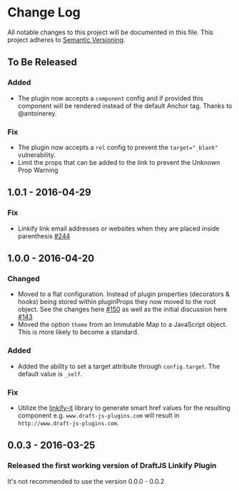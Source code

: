 # Change Log

All notable changes to this project will be documented in this file.
This project adheres to [Semantic Versioning](http://semver.org/).

## To Be Released

### Added

- The plugin now accepts a `component` config and if provided this component will be rendered instead of the default Anchor tag. Thanks to @antoinerey.

### Fix

- The plugin now accepts a `rel` config to prevent the `target="_blank"` vulnerability.
- Limit the props that can be added to the link to prevent the Unknown Prop Warning

## 1.0.1 - 2016-04-29

### Fix

- Linkify link email addresses or websites when they are placed inside parenthesis [#244](https://github.com/draft-js-plugins/draft-js-plugins/issues/244)

## 1.0.0 - 2016-04-20

### Changed

- Moved to a flat configuration. Instead of plugin properties (decorators & hooks) being stored within pluginProps they now moved to the root object. See the changes here [#150](https://github.com/draft-js-plugins/draft-js-plugins/pull/150/files) as well as the initial discussion here [#143](https://github.com/draft-js-plugins/draft-js-plugins/issues/143)
- Moved the option `theme` from an Immutable Map to a JavaScript object. This is more likely to become a standard.

### Added

- Added the ability to set a target attribute through `config.target`. The default value is `_self`.

### Fix

- Utilize the [linkify-it](https://github.com/markdown-it/linkify-it) library to generate smart href values for the resulting component e.g. `www.draft-js-plugins.com` will result in `http://www.draft-js-plugins.com`.

## 0.0.3 - 2016-03-25
### Released the first working version of DraftJS Linkify Plugin

It's not recommended to use the version 0.0.0 - 0.0.2
